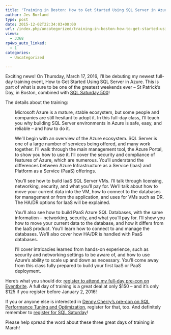 ```yaml
---
title: 'Training in Boston: How to Get Started Using SQL Server in Azure'
author: Jes Borland
type: post
date: 2015-12-02T22:34:03+00:00
url: /index.php/uncategorized/training-in-boston-how-to-get-started-using-sql-server-in-azure/
views:
  - 3368
rp4wp_auto_linked:
  - 1
categories:
  - Uncategorized

---
```

Exciting news! On Thursday, March 17, 2016, I&#8217;ll be debuting my newest full-day training event, How to Get Started Using SQL Server in Azure. This is part of what is sure to be one of the greatest weekends ever &#8211; St Patrick&#8217;s Day, in Boston, combined with <a href="http://www.sqlsaturday.com/500/eventhome.aspx" target="_blank">SQL Saturday 500</a>!

The details about the training:

<p style="padding-left: 30px">
  Microsoft Azure is a mature, stable ecosystem, but some people and companies are still hesitant to adopt it. In this full-day class, I&#8217;ll teach you why building SQL Server environments in Azure is safe, easy, and reliable &#8211; and how to do it.
</p>

<p style="padding-left: 30px">
  We&#8217;ll begin with an overview of the Azure ecosystem. SQL Server is one of a large number of services being offered, and many work together. I&#8217;ll walk through the main management tool, the Azure Portal, to show you how to use it. I&#8217;ll cover the security and compliance of features of Azure, which are numerous. You&#8217;ll understand the differences between Azure Infrastructure as a Service (Iaas) and Platform as a Service (PaaS) offerings.
</p>

<p style="padding-left: 30px">
  You&#8217;ll see how to build IaaS SQL Server VMs. I&#8217;ll talk through licensing, networking, security, and what you&#8217;ll pay for. We&#8217;ll talk about how to move your current data into the VM, how to connect to the databases for management or from the application, and uses for VMs such as DR. The HA/DR options for IaaS will be explained.
</p>

<p style="padding-left: 30px">
  You&#8217;ll also see how to build PaaS Azure SQL Databases, with the same information &#8211; networking, security, and what you&#8217;ll pay for. I&#8217;ll show you how to move your current data to the database, and how it differs from the IaaS product. You&#8217;ll learn how to connect to and manage the databases. We&#8217;ll also cover how HA/DR is handled with PaaS databases.
</p>

<p style="padding-left: 30px">
  I&#8217;ll cover intricacies learned from hands-on experience, such as security and networking settings to be aware of, and how to use Azure&#8217;s ability to scale up and down as necessary. You&#8217;ll come away from this class fully prepared to build your first IaaS or PaaS deployment.
</p>

Here&#8217;s what you should do: <a href="http://www.eventbrite.com/e/how-to-get-started-using-sql-server-in-azure-with-jes-borland-tickets-19701004234" target="_blank">register to attend my full-day pre-con on Eventbrite</a>. A full day of training is a great deal at only $150 &#8211; and it&#8217;s only $125 if you register before January 2, 2016!

If you or anyone else is interested in <a href="https://www.eventbrite.com/e/sql-performance-tuning-and-optimization-with-denny-cherry-tickets-19650684727?ref=estw" target="_blank">Denny Cherry&#8217;s pre-con on SQL Performance Tuning and Optimization</a>, register for that, too. And definitely remember to <a href="https://www.sqlsaturday.com/500/RegisterNow.aspx" target="_blank">register for SQL Saturday</a>!

Please help spread the word about these three great days of training in March!